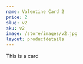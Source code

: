 ```yaml
---
name: Valentine Card 2
price: 2
slug: v2
sku: v2
image: /store/images/v2.jpg
layout: productdetails
---
```

This is a card